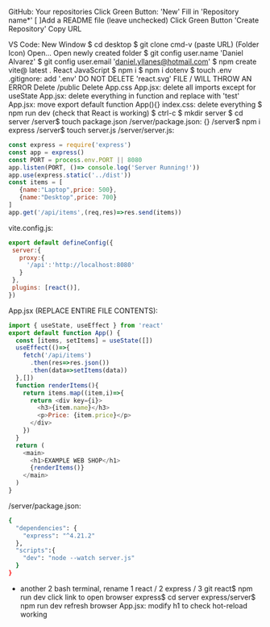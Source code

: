 GitHub:
 Your repositories
 Click Green Button: 'New'
 Fill in 'Repository name*'
 [ ]Add a README file (leave unchecked)
 Click Green Button 'Create Repository'
 Copy URL

VS Code:
 New Window
 $ cd desktop
 $ git clone cmd-v (paste URL)
 (Folder Icon) Open...
 Open newly created folder
 $ git config user.name 'Daniel Alvarez'
 $ git config user.email 'daniel.yllanes@hotmail.com'
 $ npm create vite@ latest .
 React
 JavaScript
 $ npm i
 $ npm i dotenv
 $ touch .env
 .gitignore: add '.env'
 DO NOT DELETE 'react.svg' FILE / WILL THROW AN ERROR
 Delete /public 
 Delete App.css
 App.jsx: delete all imports except for useState
 App.jsx: delete everything in function and replace with 'test'
 App.jsx: move export default function App(){}
 index.css: delete everything
 $ npm run dev (check that React is working)
 $ ctrl-c
 $ mkdir server
 $ cd server
 /server$ touch package.json
 /server/package.json: {}
 /server$ npm i express
 /server$ touch server.js
 /server/server.js:
 ```js
const express = require('express')
const app = express()
const PORT = process.env.PORT || 8080
app.listen(PORT, ()=> console.log('Server Running!'))
app.use(express.static('../dist'))
const items = [
    {name:"Laptop",price: 500},
    {name:"Desktop",price: 700}
]
app.get('/api/items',(req,res)=>res.send(items))
 ```
 vite.config.js:
 ```js
export default defineConfig({
  server:{
    proxy:{
      '/api':'http://localhost:8080'
    }
  },
  plugins: [react()],
})
 ```
 App.jsx (REPLACE ENTIRE FILE CONTENTS): 
```js
import { useState, useEffect } from 'react'
export default function App() {
  const [items, setItems] = useState([])
  useEffect(()=>{
    fetch('/api/items')
      .then(res=>res.json())
      .then(data=>setItems(data))
  },[])
  function renderItems(){
    return items.map((item,i)=>{
      return <div key={i}>
        <h3>{item.name}</h3>
        <p>Price: {item.price}</p>
      </div>
    })
  }
  return (
    <main>
      <h1>EXAMPLE WEB SHOP</h1>
      {renderItems()}
    </main>
  )
}
```
/server/package.json:
```bash
{
  "dependencies": {
    "express": "^4.21.2"
  },
  "scripts":{
    "dev": "node --watch server.js"
  }
}
```
+ another 2 bash terminal, rename 1 react / 2 express / 3 git
react$ npm run dev
click link to open browser
express$ cd server
express/server$ npm run dev
refresh browser
App.jsx: modify h1 to check hot-reload working
